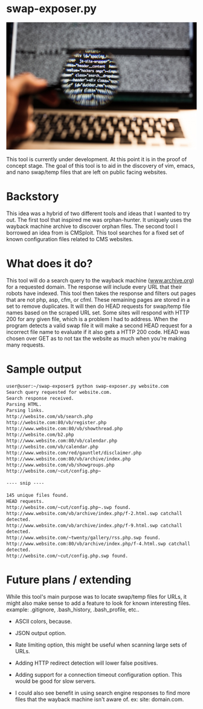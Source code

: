 # swap-exposer.py

![](resized-8187.jpg?raw=true)

This tool is currently under development. At this point it is in the proof of concept stage. The goal of this tool is to aid in the discovery of vim, emacs, and nano swap/temp files that are left on public facing websites. 

# Backstory

This idea was a hybrid of two different tools and ideas that I wanted to try out. The first tool that inspired me was orphan-hunter. It uniquely uses the wayback machine archive to discover orphan files. The second tool I borrowed an idea from is CMSploit. This tool searches for a fixed set of known configuration files related to CMS websites. 

# What does it do?

This tool will do a search query to the wayback machine (www.archive.org) for a requested domain. The response will include every URL that their robots have indexed. This tool then takes the response and filters out pages that are not php, asp, cfm, or cfml. These remaining pages are stored in a set to remove duplicates. It will then do HEAD requests for swap/temp file names based on the scraped URL set. Some sites will respond with HTTP 200 for any given file, which is a problem I had to address. When the program detects a valid swap file it will make a second HEAD request for a incorrect file name to evaluate if it also gets a HTTP 200 code. HEAD was chosen over GET as to not tax the website as much when you're making many requests. 

# Sample output

```
user@user:~/swap-exposer$ python swap-exposer.py website.com
Search query requested for website.com.
Search response received.
Parsing HTML.
Parsing links.
http://website.com/vb/search.php
http://website.com:80/vb/register.php
http://www.website.com:80/vb/showthread.php
http://website.com/b2.php
http://www.website.com:80/vb/calendar.php
http://website.com/vb/calendar.php
http://www.website.com/red/gauntlet/disclaimer.php
http://www.website.com:80/vb/archive/index.php
http://www.website.com/vb/showgroups.php
http://website.com/~cut/config.php~

---- snip ----

145 unique files found.
HEAD requests.
http://website.com/~cut/config.php~.swp found.
http://www.website.com/vb/archive/index.php/f-2.html.swp catchall detected.
http://www.website.com/vb/archive/index.php/f-9.html.swp catchall detected.
http://www.website.com/~twenty/gallery/rss.php.swp found.
http://www.website.com:80/vb/archive/index.php/f-4.html.swp catchall detected.
http://website.com/~cut/config.php.swp found.
```

# Future plans / extending

While this tool's main purpose was to locate swap/temp files for URLs, it might also make sense to add a feature to look for known interesting files. example: .gitignore, .bash_history, .bash_profile, etc..

- ASCII colors, because.

- JSON output option.

- Rate limiting option, this might be useful when scanning large sets of URLs.

- Adding HTTP redirect detection will lower false positives.

- Adding support for a connection timeout configuration option. This would be good for slow servers. 

- I could also see benefit in using search engine responses to find more files that the wayback machine isn't aware of. ex: site: domain.com.
